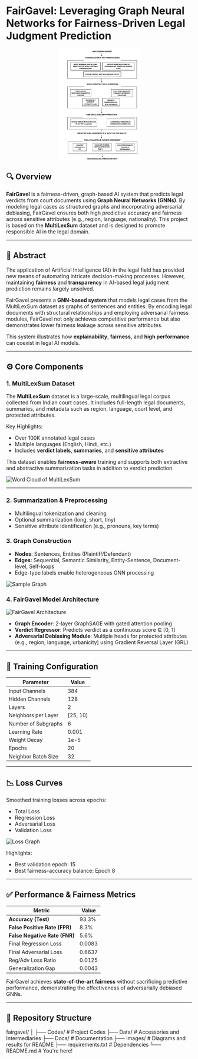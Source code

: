 # FairGavel: Leveraging Graph Neural Networks for Fairness-Driven Legal Judgment Prediction

<div align="center">
  <img src="./images/model pipeline.png" alt="FairGavel Pipeline" height="300px">
</div>

## 🔍 Overview

**FairGavel** is a fairness-driven, graph-based AI system that predicts legal verdicts from court documents using **Graph Neural Networks (GNNs)**. By modeling legal cases as structured graphs and incorporating adversarial debiasing, FairGavel ensures both high predictive accuracy and fairness across sensitive attributes (e.g., region, language, nationality). This project is based on the **MultiLexSum** dataset and is designed to promote responsible AI in the legal domain.

---

## 📜 Abstract

The application of Artificial Intelligence (AI) in the legal field has provided new means of automating intricate decision-making processes. However, maintaining **fairness** and **transparency** in AI-based legal judgment prediction remains largely unsolved.

FairGavel presents a **GNN-based system** that models legal cases from the MultiLexSum dataset as graphs of sentences and entities. By encoding legal documents with structural relationships and employing adversarial fairness modules, FairGavel not only achieves competitive performance but also demonstrates lower fairness leakage across sensitive attributes.

This system illustrates how **explainability**, **fairness**, and **high performance** can coexist in legal AI models.

---

## ⚙️ Core Components

### 1. MultiLexSum Dataset

The **MultiLexSum** dataset is a large-scale, multilingual legal corpus collected from Indian court cases. It includes full-length legal documents, summaries, and metadata such as region, language, court level, and protected attributes.

Key Highlights:
- Over 100K annotated legal cases
- Multiple languages (English, Hindi, etc.)
- Includes **verdict labels**, **summaries**, and **sensitive attributes**

This dataset enables **fairness-aware** training and supports both extractive and abstractive summarization tasks in addition to verdict prediction.

![Word Cloud of MultiLexSum](./6.%20Word%20Cloud%20-%20Combined%20Sources.png)

---

### 2. Summarization & Preprocessing

- Multilingual tokenization and cleaning
- Optional summarization (long, short, tiny)
- Sensitive attribute identification (e.g., pronouns, key terms)

### 3. Graph Construction

- **Nodes**: Sentences, Entities (Plaintiff/Defendant)
- **Edges**: Sequential, Semantic Similarity, Entity-Sentence, Document-level, Self-loops
- Edge-type labels enable heterogeneous GNN processing

![Sample Graph](./newplot.png)

### 4. FairGavel Model Architecture

![FairGavel Architecture](./model%20architecture.png)

- **Graph Encoder**: 2-layer GraphSAGE with gated attention pooling
- **Verdict Regressor**: Predicts verdict as a continuous score ∈ [0, 1]
- **Adversarial Debiasing Module**: Multiple heads for protected attributes (e.g., region, language, urbanicity) using Gradient Reversal Layer (GRL)

---

## 🧪 Training Configuration

| Parameter                    | Value         |
|-----------------------------|---------------|
| Input Channels              | 384           |
| Hidden Channels             | 128           |
| Layers                      | 2             |
| Neighbors per Layer         | [25, 10]      |
| Number of Subgraphs         | 6             |
| Learning Rate               | 0.001         |
| Weight Decay                | 1e-5          |
| Epochs                      | 20            |
| Neighbor Batch Size         | 32            |

---

## 📉 Loss Curves

Smoothed training losses across epochs:
- Total Loss
- Regression Loss
- Adversarial Loss
- Validation Loss

![Loss Graph](./1.%20All%20Losses%20with%20Zoom.png)

Highlights:
- Best validation epoch: 15  
- Best fairness-accuracy balance: Epoch 8

---

## ✅ Performance & Fairness Metrics

| Metric                           | Value    |
|----------------------------------|----------|
| **Accuracy (Test)**              | 93.3%    |
| **False Positive Rate (FPR)**    | 8.3%     |
| **False Negative Rate (FNR)**    | 5.6%     |
| Final Regression Loss            | 0.0083   |
| Final Adversarial Loss           | 0.6637   |
| Reg/Adv Loss Ratio               | 0.0125   |
| Generalization Gap               | 0.0043   |

FairGavel achieves **state-of-the-art fairness** without sacrificing predictive performance, demonstrating the effectiveness of adversarially debiased GNNs.

---

## 📂 Repository Structure
fairgavel/
│
├── Codes/ # Project Codes
├── Data/ # Accessories and Intermediaries
├── Docs/ # Documentation
├── images/ # Diagrams and results for README
├── requirements.txt # Dependencies
└── README.md # You're here!
